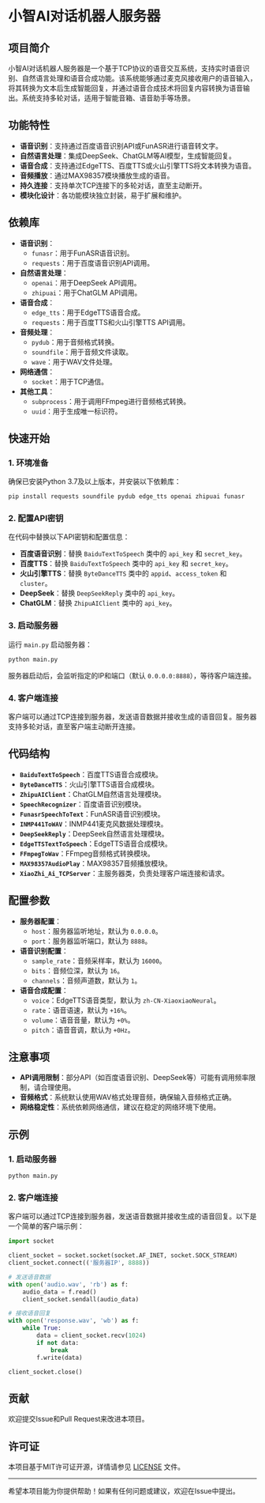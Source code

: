 # 小智AI对话机器人服务器

## 项目简介

小智AI对话机器人服务器是一个基于TCP协议的语音交互系统，支持实时语音识别、自然语言处理和语音合成功能。该系统能够通过麦克风接收用户的语音输入，将其转换为文本后生成智能回复，并通过语音合成技术将回复内容转换为语音输出。系统支持多轮对话，适用于智能音箱、语音助手等场景。

## 功能特性

- **语音识别**：支持通过百度语音识别API或FunASR进行语音转文字。
- **自然语言处理**：集成DeepSeek、ChatGLM等AI模型，生成智能回复。
- **语音合成**：支持通过EdgeTTS、百度TTS或火山引擎TTS将文本转换为语音。
- **音频播放**：通过MAX98357模块播放生成的语音。
- **持久连接**：支持单次TCP连接下的多轮对话，直至主动断开。
- **模块化设计**：各功能模块独立封装，易于扩展和维护。

## 依赖库

- **语音识别**：
  - `funasr`：用于FunASR语音识别。
  - `requests`：用于百度语音识别API调用。
- **自然语言处理**：
  - `openai`：用于DeepSeek API调用。
  - `zhipuai`：用于ChatGLM API调用。
- **语音合成**：
  - `edge_tts`：用于EdgeTTS语音合成。
  - `requests`：用于百度TTS和火山引擎TTS API调用。
- **音频处理**：
  - `pydub`：用于音频格式转换。
  - `soundfile`：用于音频文件读取。
  - `wave`：用于WAV文件处理。
- **网络通信**：
  - `socket`：用于TCP通信。
- **其他工具**：
  - `subprocess`：用于调用FFmpeg进行音频格式转换。
  - `uuid`：用于生成唯一标识符。

## 快速开始

### 1. 环境准备

确保已安装Python 3.7及以上版本，并安装以下依赖库：

```bash
pip install requests soundfile pydub edge_tts openai zhipuai funasr
```

### 2. 配置API密钥

在代码中替换以下API密钥和配置信息：

- **百度语音识别**：替换 `BaiduTextToSpeech` 类中的 `api_key` 和 `secret_key`。
- **百度TTS**：替换 `BaiduTextToSpeech` 类中的 `api_key` 和 `secret_key`。
- **火山引擎TTS**：替换 `ByteDanceTTS` 类中的 `appid`、`access_token` 和 `cluster`。
- **DeepSeek**：替换 `DeepSeekReply` 类中的 `api_key`。
- **ChatGLM**：替换 `ZhipuAIClient` 类中的 `api_key`。

### 3. 启动服务器

运行 `main.py` 启动服务器：

```bash
python main.py
```

服务器启动后，会监听指定的IP和端口（默认 `0.0.0.0:8888`），等待客户端连接。

### 4. 客户端连接

客户端可以通过TCP连接到服务器，发送语音数据并接收生成的语音回复。服务器支持多轮对话，直至客户端主动断开连接。

## 代码结构

- **`BaiduTextToSpeech`**：百度TTS语音合成模块。
- **`ByteDanceTTS`**：火山引擎TTS语音合成模块。
- **`ZhipuAIClient`**：ChatGLM自然语言处理模块。
- **`SpeechRecognizer`**：百度语音识别模块。
- **`FunasrSpeechToText`**：FunASR语音识别模块。
- **`INMP441ToWAV`**：INMP441麦克风数据处理模块。
- **`DeepSeekReply`**：DeepSeek自然语言处理模块。
- **`EdgeTTSTextToSpeech`**：EdgeTTS语音合成模块。
- **`FFmpegToWav`**：FFmpeg音频格式转换模块。
- **`MAX98357AudioPlay`**：MAX98357音频播放模块。
- **`XiaoZhi_Ai_TCPServer`**：主服务器类，负责处理客户端连接和请求。

## 配置参数

- **服务器配置**：
  - `host`：服务器监听地址，默认为 `0.0.0.0`。
  - `port`：服务器监听端口，默认为 `8888`。
- **语音识别配置**：
  - `sample_rate`：音频采样率，默认为 `16000`。
  - `bits`：音频位深，默认为 `16`。
  - `channels`：音频声道数，默认为 `1`。
- **语音合成配置**：
  - `voice`：EdgeTTS语音类型，默认为 `zh-CN-XiaoxiaoNeural`。
  - `rate`：语音语速，默认为 `+16%`。
  - `volume`：语音音量，默认为 `+0%`。
  - `pitch`：语音音调，默认为 `+0Hz`。

## 注意事项

- **API调用限制**：部分API（如百度语音识别、DeepSeek等）可能有调用频率限制，请合理使用。
- **音频格式**：系统默认使用WAV格式处理音频，确保输入音频格式正确。
- **网络稳定性**：系统依赖网络通信，建议在稳定的网络环境下使用。

## 示例

### 1. 启动服务器

```bash
python main.py
```

### 2. 客户端连接

客户端可以通过TCP连接到服务器，发送语音数据并接收生成的语音回复。以下是一个简单的客户端示例：

```python
import socket

client_socket = socket.socket(socket.AF_INET, socket.SOCK_STREAM)
client_socket.connect(('服务器IP', 8888))

# 发送语音数据
with open('audio.wav', 'rb') as f:
    audio_data = f.read()
    client_socket.sendall(audio_data)

# 接收语音回复
with open('response.wav', 'wb') as f:
    while True:
        data = client_socket.recv(1024)
        if not data:
            break
        f.write(data)

client_socket.close()
```

## 贡献

欢迎提交Issue和Pull Request来改进本项目。

## 许可证

本项目基于MIT许可证开源，详情请参见 [LICENSE](LICENSE) 文件。

---

希望本项目能为你提供帮助！如果有任何问题或建议，欢迎在Issue中提出。
